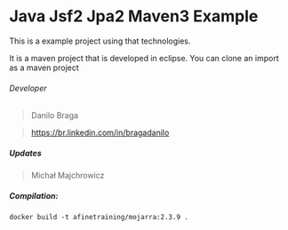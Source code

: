 # Java Jsf2 Jpa2 Maven3 Example

This is a example project using that technologies.

It is a maven project that is developed in eclipse. You can clone an import as a maven project

###### Developer
> Danilo Braga

> https://br.linkedin.com/in/bragadanilo

##### Updates
> Michał Majchrowicz

##### Compilation:
```
docker build -t afinetraining/mojarra:2.3.9 .
```
